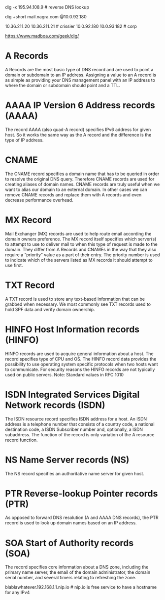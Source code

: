dig -x 195.94.108.9 # reverse DNS lookup

dig +short mail.nagra.com @10.0.92.180

10.36.211.20 10.36.211.21 # crissier
10.0.92.180 10.0.93.182 # corp


https://www.madboa.com/geek/dig/



# A Records
A Records are the most basic type of DNS record and are used to point a domain or
subdomain to an IP address. Assigning a value to an A record is as simple as providing
your DNS management panel with an IP address to where the domain or subdomain
should point and a TTL.

# AAAA IP Version 6 Address records (AAAA)
The record AAAA (also quad-A record) specifies IPv6 address for given host. So it
works the same way as the A record and the difference is the type of IP address.

# CNAME
The CNAME record specifies a domain name that has to be queried in order to resolve
the original DNS query. Therefore CNAME records are used for creating aliases of domain
names. CNAME records are truly useful when we want to alias our domain to an external
domain. In other cases we can remove CNAME records and replace them with A records and
even decrease performance overhead.

# MX Record
Mail Exchanger (MX) records are used to help route email according the domain owners
preference. The MX record itself specifies which server(s) to attempt to use to deliver
mail to when this type of request is made to the domain. They differ from A Records and
CNAMEs in the way that they also require a “priority” value as a part of their entry.
The priority number is used to indicate which of the servers listed as MX records it
should attempt to use first.

# TXT Record
A TXT record is used to store any text-based information that can be grabbed when
necessary. We most commonly see TXT records used to hold SPF data and verify domain
ownership.

# HINFO Host Information records (HINFO)
HINFO records are used to acquire general information about a host. The record specifies
type of CPU and OS. The HINFO record data provides the possibility to use operating system
specific protocols when two hosts want to communicate. For security reasons the HINFO
records are not typically used on public servers.
Note: Standard values in RFC 1010

# ISDN Integrated Services Digital Network records (ISDN)
The ISDN resource record specifies ISDN address for a host. An ISDN address is a telephone
number that consists of a country code, a national destination code, a ISDN Subscriber number
and, optionally, a ISDN subaddress. The function of the record is only variation of the A
resource record function.


# NS Name Server records (NS)
The NS record specifies an authoritative name server for given host.

# PTR Reverse-lookup Pointer records (PTR)
As opposed to forward DNS resolution (A and AAAA DNS records), the PTR record is used to look
up domain names based on an IP address.

# SOA Start of Authority records (SOA)
The record specifies core information about a DNS zone, including the primary name server, the
email of the domain administrator, the domain serial number, and several timers relating to
refreshing the zone.


blablawhatever.192.168.1.1.nip.io # nip.io is free service to have a hostname for any IPv4
